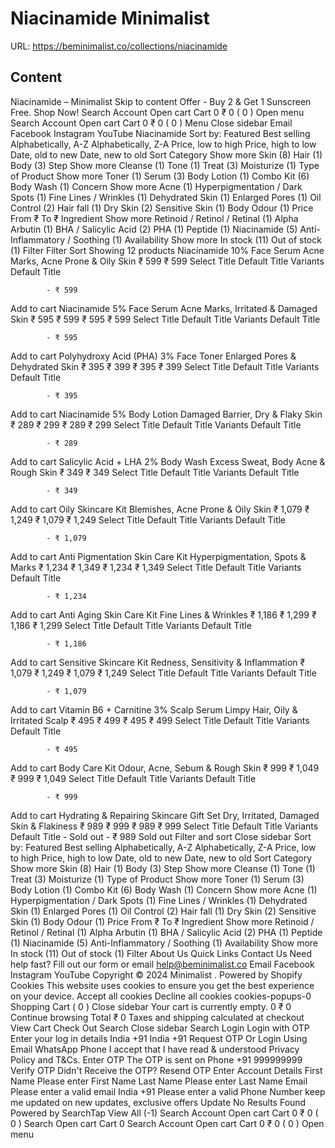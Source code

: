 # Niacinamide  Minimalist

URL: https://beminimalist.co/collections/niacinamide

## Content

Niacinamide – Minimalist
Skip to content
Offer - Buy 2 & Get 1 Sunscreen Free. Shop Now!
Search
Account
Open cart
Cart
0
₹ 0
(
0
)
Open menu
Search
Account
Open cart
Cart
0
₹ 0
(
0
)
Menu
Close sidebar
Email
Facebook
Instagram
YouTube
Niacinamide
Sort by:
Featured
Best selling
Alphabetically, A-Z
Alphabetically, Z-A
Price, low to high
Price, high to low
Date, old to new
Date, new to old
Sort
Category
Show more
Skin (8)
Hair (1)
Body (3)
Step
Show more
Cleanse (1)
Tone (1)
Treat (3)
Moisturize (1)
Type of Product
Show more
Toner (1)
Serum (3)
Body Lotion (1)
Combo Kit (6)
Body Wash (1)
Concern
Show more
Acne (1)
Hyperpigmentation / Dark Spots (1)
Fine Lines / Wrinkles (1)
Dehydrated Skin (1)
Enlarged Pores (1)
Oil Control (2)
Hair fall (1)
Dry Skin (2)
Sensitive Skin (1)
Body Odour (1)
Price
From
₹
To
₹
Ingredient
Show more
Retinoid / Retinol / Retinal (1)
Alpha Arbutin (1)
BHA / Salicylic Acid (2)
PHA (1)
Peptide (1)
Niacinamide (5)
Anti-Inflammatory / Soothing (1)
Availability
Show more
In stock (11)
Out of stock (1)
Filter
Filter
Sort
Showing 12 products
Niacinamide 10% Face Serum
Acne Marks, Acne Prone & Oily Skin
₹ 599
₹ 599
Select Title
Default Title
Variants
Default Title
            
            - ₹ 599
Add to cart
Niacinamide 5% Face Serum
Acne Marks, Irritated & Damaged Skin
₹ 595
₹ 599
₹ 595
₹ 599
Select Title
Default Title
Variants
Default Title
            
            - ₹ 595
Add to cart
Polyhydroxy Acid (PHA) 3% Face Toner
Enlarged Pores & Dehydrated Skin
₹ 395
₹ 399
₹ 395
₹ 399
Select Title
Default Title
Variants
Default Title
            
            - ₹ 395
Add to cart
Niacinamide 5% Body Lotion
Damaged Barrier, Dry & Flaky Skin
₹ 289
₹ 299
₹ 289
₹ 299
Select Title
Default Title
Variants
Default Title
            
            - ₹ 289
Add to cart
Salicylic Acid + LHA 2% Body Wash
Excess Sweat, Body Acne & Rough Skin
₹ 349
₹ 349
Select Title
Default Title
Variants
Default Title
            
            - ₹ 349
Add to cart
Oily Skincare Kit
Blemishes, Acne Prone & Oily Skin
₹ 1,079
₹ 1,249
₹ 1,079
₹ 1,249
Select Title
Default Title
Variants
Default Title
            
            - ₹ 1,079
Add to cart
Anti Pigmentation Skin Care Kit
Hyperpigmentation, Spots & Marks
₹ 1,234
₹ 1,349
₹ 1,234
₹ 1,349
Select Title
Default Title
Variants
Default Title
            
            - ₹ 1,234
Add to cart
Anti Aging Skin Care Kit
Fine Lines & Wrinkles
₹ 1,186
₹ 1,299
₹ 1,186
₹ 1,299
Select Title
Default Title
Variants
Default Title
            
            - ₹ 1,186
Add to cart
Sensitive Skincare Kit
Redness, Sensitivity & Inflammation
₹ 1,079
₹ 1,249
₹ 1,079
₹ 1,249
Select Title
Default Title
Variants
Default Title
            
            - ₹ 1,079
Add to cart
Vitamin B6 + Carnitine 3% Scalp Serum
Limpy Hair, Oily & Irritated Scalp
₹ 495
₹ 499
₹ 495
₹ 499
Select Title
Default Title
Variants
Default Title
            
            - ₹ 495
Add to cart
Body Care Kit
Odour, Acne, Sebum & Rough Skin
₹ 999
₹ 1,049
₹ 999
₹ 1,049
Select Title
Default Title
Variants
Default Title
            
            - ₹ 999
Add to cart
Hydrating & Repairing Skincare Gift Set
Dry, Irritated, Damaged Skin & Flakiness
₹ 989
₹ 999
₹ 989
₹ 999
Select Title
Default Title
Variants
Default Title
             - Sold out
            - ₹ 989
Sold out
Filter and sort
Close sidebar
Sort by:
Featured
Best selling
Alphabetically, A-Z
Alphabetically, Z-A
Price, low to high
Price, high to low
Date, old to new
Date, new to old
Sort
Category
Show more
Skin (8)
Hair (1)
Body (3)
Step
Show more
Cleanse (1)
Tone (1)
Treat (3)
Moisturize (1)
Type of Product
Show more
Toner (1)
Serum (3)
Body Lotion (1)
Combo Kit (6)
Body Wash (1)
Concern
Show more
Acne (1)
Hyperpigmentation / Dark Spots (1)
Fine Lines / Wrinkles (1)
Dehydrated Skin (1)
Enlarged Pores (1)
Oil Control (2)
Hair fall (1)
Dry Skin (2)
Sensitive Skin (1)
Body Odour (1)
Price
From
₹
To
₹
Ingredient
Show more
Retinoid / Retinol / Retinal (1)
Alpha Arbutin (1)
BHA / Salicylic Acid (2)
PHA (1)
Peptide (1)
Niacinamide (5)
Anti-Inflammatory / Soothing (1)
Availability
Show more
In stock (11)
Out of stock (1)
Filter
About Us
Quick Links
Contact Us
Need help fast? Fill out
our form
or email help@beminimalist.co
Email
Facebook
Instagram
YouTube
Copyright © 2024
Minimalist
.
Powered by Shopify
Cookies
This website uses cookies to ensure you get the best experience on your device.
Accept all cookies
Decline all cookies
cookies-popups-0
Shopping Cart
            (
0
)
Close sidebar
Your cart is currently empty.
0
₹ 0
Continue browsing
Total
₹ 0
Taxes and shipping calculated at checkout
View Cart
Check Out
Search
Close sidebar
Search
Login
Login with OTP
Enter your log in details
India
+91
India
+91
Request OTP
Or Login Using
Email
WhatsApp
Phone
I accept that I have read & understood
Privacy Policy
and T&Cs.
Enter OTP
The OTP is sent on
Phone
+91 999999999
Verify OTP
Didn't Receive the OTP?
Resend OTP
Enter Account Details
First Name
Please enter First Name
Last Name
Please enter Last Name
Email
Please enter a valid email
India
+91
Please enter a valid Phone Number
keep me updated on new updates, exclusive offers
Update
No Results Found
Powered by SearchTap
View All (-1)
Search
Account
Open cart
Cart
0
₹ 0
(
0
)
Search
Open cart
Cart
0
Search
Account
Open cart
Cart
0
₹ 0
(
0
)
Open menu